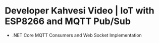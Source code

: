 # Developer Kahvesi Video | IoT  with ESP8266 and MQTT Pub/Sub

* .NET Core MQTT Consumers and Web Socket Implementation

